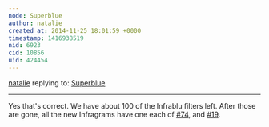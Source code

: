 ```yaml
---
node: Superblue
author: natalie
created_at: 2014-11-25 18:01:59 +0000
timestamp: 1416938519
nid: 6923
cid: 10856
uid: 424454
---
```




[natalie](../profile/natalie) replying to: [Superblue](../notes/cfastie/04-20-2013/superblue)

----
Yes that's correct. We have about 100 of the Infrablu filters left. After those are gone, all the new Infragrams have one each of [#74](/n/74), and [#19](/n/19).
